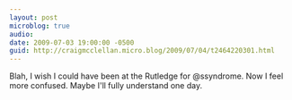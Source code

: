 ```yaml
---
layout: post
microblog: true
audio: 
date: 2009-07-03 19:00:00 -0500
guid: http://craigmcclellan.micro.blog/2009/07/04/t2464220301.html
---
```

Blah, I wish I could have been at the Rutledge for @ssyndrome.  Now I feel more confused.  Maybe I'll fully understand one day.
